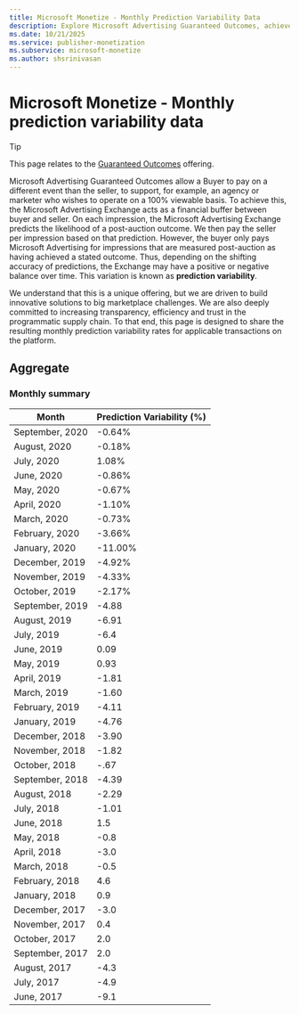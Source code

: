 ```yaml
---
title: Microsoft Monetize - Monthly Prediction Variability Data
description: Explore Microsoft Advertising Guaranteed Outcomes, achieve financial balance through predictive post-auction payments and monthly data insights.
ms.date: 10/21/2025
ms.service: publisher-monetization
ms.subservice: microsoft-monetize
ms.author: shsrinivasan
---
```


# Microsoft Monetize - Monthly prediction variability data

> [!TIP]
> This page relates to the [Guaranteed Outcomes](guaranteed-outcomes.md) offering.

Microsoft Advertising Guaranteed Outcomes allow a Buyer to pay on a different event than the seller, to support, for example, an agency or marketer who wishes to operate on a 100% viewable basis. To achieve this, the Microsoft Advertising Exchange acts as a financial buffer between buyer and seller. On each impression, the Microsoft Advertising Exchange predicts the likelihood of a post-auction outcome. We then pay the seller per impression based on that prediction. However, the buyer only pays Microsoft Advertising for impressions that are measured post-auction as having achieved a stated outcome. Thus, depending on the shifting accuracy of predictions, the Exchange may have a positive or negative balance over time. This variation is known as **prediction variability**.

We understand that this is a unique offering, but we are driven to build innovative solutions to big marketplace challenges. We are also deeply committed to increasing transparency, efficiency and trust in the programmatic supply chain. To that end, this page is designed to share the resulting monthly prediction variability rates for applicable transactions on the platform.

## Aggregate

### Monthly summary

| Month | Prediction Variability (%) |
|---|---|
| September, 2020 | -0.64% |
| August, 2020 | -0.18% |
| July, 2020 | 1.08% |
| June, 2020 | -0.86% |
| May, 2020 | -0.67% |
| April, 2020 | -1.10% |
| March, 2020 | -0.73% |
| February, 2020 | -3.66% |
| January, 2020 | -11.00% |
| December, 2019 | -4.92% |
| November, 2019 | -4.33% |
| October, 2019 | -2.17% |
| September, 2019 | -4.88 |
| August, 2019 | -6.91 |
| July, 2019 | -6.4 |
| June, 2019 | 0.09 |
| May, 2019 | 0.93 |
| April, 2019 | -1.81 |
| March, 2019 | -1.60 |
| February, 2019 | -4.11 |
| January, 2019 | -4.76 |
| December, 2018 | -3.90 |
| November, 2018 | -1.82 |
| October, 2018 | -.67 |
| September, 2018 | -4.39 |
| August, 2018 | -2.29 |
| July, 2018 | -1.01 |
| June, 2018 | 1.5 |
| May, 2018 | -0.8 |
| April, 2018 | -3.0 |
| March, 2018 | -0.5 |
| February, 2018 | 4.6 |
| January, 2018 | 0.9 |
| December, 2017 | -3.0 |
| November, 2017 | 0.4 |
| October, 2017 | 2.0 |
| September, 2017 | 2.0 |
| August, 2017 | -4.3 |
| July, 2017 | -4.9 |
| June, 2017 | -9.1 |
